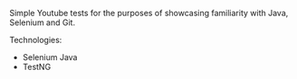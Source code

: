 Simple Youtube tests for the purposes of showcasing familiarity with Java, Selenium and Git.

Technologies:

- Selenium Java
- TestNG
  
